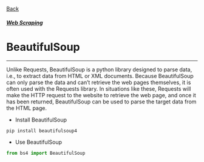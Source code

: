 [Back](../libraries.md)
##### [Web Scraping](../web_scraping.md)

# BeautifulSoup
---

Unlike Requests, BeautifulSoup is a python library designed to parse data, i.e., to extract data from HTML or XML documents.
Because BeautifulSoup can only parse the data and can’t retrieve the web pages themselves, it is often used with the Requests library. In situations like these, Requests will make the HTTP request to the website to retrieve the web page, and once it has been returned, BeautifulSoup can be used to parse the target data from the HTML page.

- Install BeautifulSoup
```python
pip install beautifulsoup4
```
- Use BeautifulSoup
```python
from bs4 import BeautifulSoup
``` 